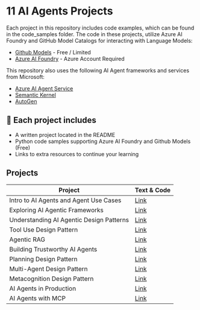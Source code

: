 # 11 AI Agents Projects

Each project in this repository includes code examples, which can be found in the code_samples folder.
The code in these projects, utilize Azure AI Foundry and GitHub Model Catalogs for interacting with Language Models:

- [Github Models](https://aka.ms/ai-agents-beginners/github-models) - Free / Limited
- [Azure AI Foundry](https://aka.ms/ai-agents-beginners/ai-foundry) - Azure Account Required

This repository also uses the following AI Agent frameworks and services from Microsoft:

- [Azure AI Agent Service](https://aka.ms/ai-agents-beginners/ai-agent-service)
- [Semantic Kernel](https://aka.ms/ai-agents-beginners/semantic-kernel)
- [AutoGen](https://aka.ms/ai-agents/autogen)

## 📂 Each project includes

- A written project located in the README
- Python code samples supporting Azure AI Foundry and Github Models (Free)
- Links to extra resources to continue your learning


## Projects

| **Project**                              | **Text & Code**                                    |
|------------------------------------------|----------------------------------------------------|
| Intro to AI Agents and Agent Use Cases   |[Link](./01%20-%20Intro%20to%20AI%20Agents/README.md)|
| Exploring AI Agentic Frameworks          |[Link](./02%20-%20AI%20Agent%20Frameworks/README.md)|
| Understanding AI Agentic Design Patterns |[Link](./03%20-%20AI%20Agentic%20Design%20Principles/README.md)|
| Tool Use Design Pattern                  |[Link](./04%20-%20Tool%20Use/README.md)|
| Agentic RAG                              |[Link](./05%20-%20Agentic%20RAG/README.md)|
| Building Trustworthy AI Agents           |[Link](./06%20-%20Trustworthy%20AI%20Agent/README.md)|
| Planning Design Pattern                  |[Link](./07%20-%20Planning%20Design/README.md)|
| Multi-Agent Design Pattern               |[Link](./08%20-%20Multi%20Agent/README.md)|
| Metacognition Design Pattern             |[Link](./09%20-%20Metacognition/README.md)|
| AI Agents in Production                  |[Link](./10%20-%20AI%20Agent%20Production/README.md)|
| AI Agents with MCP                       |[Link](./11%20-%20MCP/README.md)|
